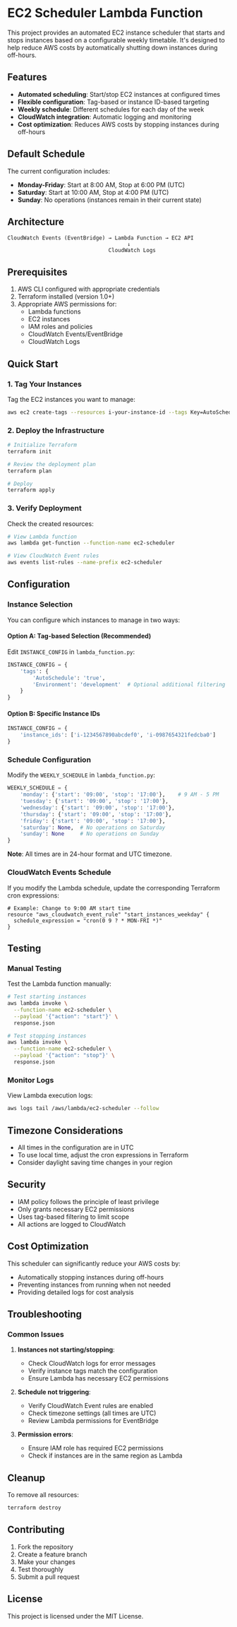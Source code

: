 # EC2 Scheduler Lambda Function

This project provides an automated EC2 instance scheduler that starts and stops instances based on a configurable weekly timetable. It's designed to help reduce AWS costs by automatically shutting down instances during off-hours.

## Features

- **Automated scheduling**: Start/stop EC2 instances at configured times
- **Flexible configuration**: Tag-based or instance ID-based targeting
- **Weekly schedule**: Different schedules for each day of the week
- **CloudWatch integration**: Automatic logging and monitoring
- **Cost optimization**: Reduces AWS costs by stopping instances during off-hours

## Default Schedule

The current configuration includes:
- **Monday-Friday**: Start at 8:00 AM, Stop at 6:00 PM (UTC)
- **Saturday**: Start at 10:00 AM, Stop at 4:00 PM (UTC) 
- **Sunday**: No operations (instances remain in their current state)

## Architecture

```
CloudWatch Events (EventBridge) → Lambda Function → EC2 API
                                      ↓
                                CloudWatch Logs
```

## Prerequisites

1. AWS CLI configured with appropriate credentials
2. Terraform installed (version 1.0+)
3. Appropriate AWS permissions for:
   - Lambda functions
   - EC2 instances
   - IAM roles and policies
   - CloudWatch Events/EventBridge
   - CloudWatch Logs

## Quick Start

### 1. Tag Your Instances

Tag the EC2 instances you want to manage:

```bash
aws ec2 create-tags --resources i-your-instance-id --tags Key=AutoSchedule,Value=true
```

### 2. Deploy the Infrastructure

```bash
# Initialize Terraform
terraform init

# Review the deployment plan
terraform plan

# Deploy
terraform apply
```

### 3. Verify Deployment

Check the created resources:

```bash
# View Lambda function
aws lambda get-function --function-name ec2-scheduler

# View CloudWatch Event rules
aws events list-rules --name-prefix ec2-scheduler
```

## Configuration

### Instance Selection

You can configure which instances to manage in two ways:

#### Option A: Tag-based Selection (Recommended)

Edit `INSTANCE_CONFIG` in `lambda_function.py`:

```python
INSTANCE_CONFIG = {
    'tags': {
        'AutoSchedule': 'true',
        'Environment': 'development'  # Optional additional filtering
    }
}
```

#### Option B: Specific Instance IDs

```python
INSTANCE_CONFIG = {
    'instance_ids': ['i-1234567890abcdef0', 'i-0987654321fedcba0']
}
```

### Schedule Configuration

Modify the `WEEKLY_SCHEDULE` in `lambda_function.py`:

```python
WEEKLY_SCHEDULE = {
    'monday': {'start': '09:00', 'stop': '17:00'},    # 9 AM - 5 PM
    'tuesday': {'start': '09:00', 'stop': '17:00'},
    'wednesday': {'start': '09:00', 'stop': '17:00'},
    'thursday': {'start': '09:00', 'stop': '17:00'},
    'friday': {'start': '09:00', 'stop': '17:00'},
    'saturday': None,  # No operations on Saturday
    'sunday': None     # No operations on Sunday
}
```

**Note**: All times are in 24-hour format and UTC timezone.

### CloudWatch Events Schedule

If you modify the Lambda schedule, update the corresponding Terraform cron expressions:

```hcl
# Example: Change to 9:00 AM start time
resource "aws_cloudwatch_event_rule" "start_instances_weekday" {
  schedule_expression = "cron(0 9 ? * MON-FRI *)"
}
```

## Testing

### Manual Testing

Test the Lambda function manually:

```bash
# Test starting instances
aws lambda invoke \
  --function-name ec2-scheduler \
  --payload '{"action": "start"}' \
  response.json

# Test stopping instances  
aws lambda invoke \
  --function-name ec2-scheduler \
  --payload '{"action": "stop"}' \
  response.json
```

### Monitor Logs

View Lambda execution logs:

```bash
aws logs tail /aws/lambda/ec2-scheduler --follow
```

## Timezone Considerations

- All times in the configuration are in UTC
- To use local time, adjust the cron expressions in Terraform
- Consider daylight saving time changes in your region

## Security

- IAM policy follows the principle of least privilege
- Only grants necessary EC2 permissions
- Uses tag-based filtering to limit scope
- All actions are logged to CloudWatch

## Cost Optimization

This scheduler can significantly reduce your AWS costs by:
- Automatically stopping instances during off-hours
- Preventing instances from running when not needed
- Providing detailed logs for cost analysis

## Troubleshooting

### Common Issues

1. **Instances not starting/stopping**:
   - Check CloudWatch logs for error messages
   - Verify instance tags match the configuration
   - Ensure Lambda has necessary EC2 permissions

2. **Schedule not triggering**:
   - Verify CloudWatch Event rules are enabled
   - Check timezone settings (all times are UTC)
   - Review Lambda permissions for EventBridge

3. **Permission errors**:
   - Ensure IAM role has required EC2 permissions
   - Check if instances are in the same region as Lambda

## Cleanup

To remove all resources:

```bash
terraform destroy
```

## Contributing

1. Fork the repository
2. Create a feature branch
3. Make your changes
4. Test thoroughly
5. Submit a pull request

## License

This project is licensed under the MIT License.
